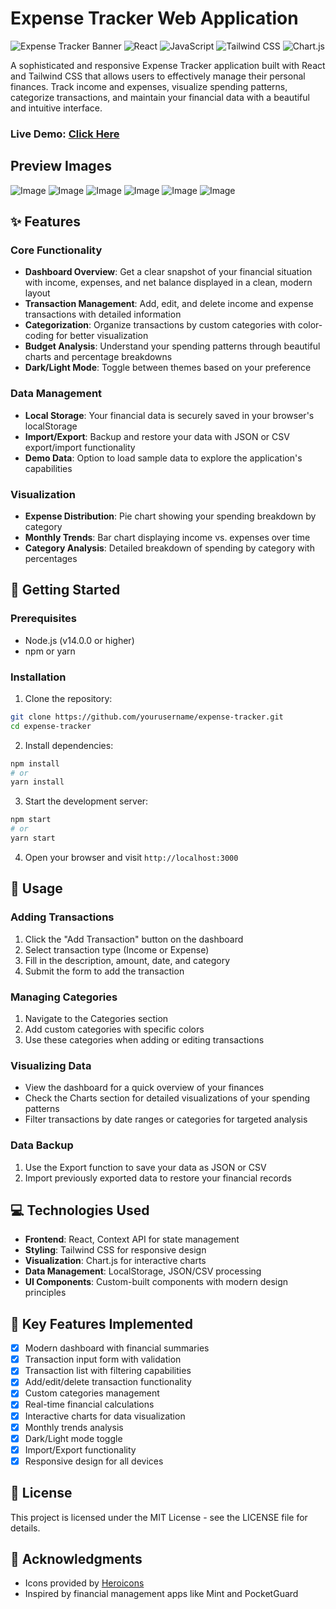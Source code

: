 # Expense Tracker Web Application

![Expense Tracker Banner](https://img.shields.io/badge/Expense%20Tracker-Financial%20Management-blue)
![React](https://img.shields.io/badge/React-18.0.0-61DAFB?logo=react)
![JavaScript](https://img.shields.io/badge/JavaScript-ES6+-F7DF1E?logo=javascript)
![Tailwind CSS](https://img.shields.io/badge/Tailwind%20CSS-3.3.0-38B2AC?logo=tailwind-css)
![Chart.js](https://img.shields.io/badge/Chart.js-4.0.0-FF6384?logo=chart-dot-js)

A sophisticated and responsive Expense Tracker application built with React and Tailwind CSS that allows users to effectively manage their personal finances. Track income and expenses, visualize spending patterns, categorize transactions, and maintain your financial data with a beautiful and intuitive interface.

### Live Demo: [Click Here](https://expense-tracker-web-application-ratna-babus-projects.vercel.app/)

## Preview Images
![Image](https://github.com/user-attachments/assets/6b423a28-01b4-40fb-a403-b7522ee4a82b)
![Image](https://github.com/user-attachments/assets/0e3aead8-d066-499c-8c3e-3f058d7027ca)
![Image](https://github.com/user-attachments/assets/4efe75aa-7827-4c95-b9ce-0f2c42d7e6cd)
![Image](https://github.com/user-attachments/assets/6ad4d15e-9f56-47b6-86a7-cf37573ef818)
![Image](https://github.com/user-attachments/assets/7083574f-6bad-41d8-90bc-36b813e7f301)
![Image](https://github.com/user-attachments/assets/66dc0f81-3267-4450-9f90-be889afa2852)






## ✨ Features

### Core Functionality

- **Dashboard Overview**: Get a clear snapshot of your financial situation with income, expenses, and net balance displayed in a clean, modern layout
- **Transaction Management**: Add, edit, and delete income and expense transactions with detailed information
- **Categorization**: Organize transactions by custom categories with color-coding for better visualization
- **Budget Analysis**: Understand your spending patterns through beautiful charts and percentage breakdowns
- **Dark/Light Mode**: Toggle between themes based on your preference

### Data Management

- **Local Storage**: Your financial data is securely saved in your browser's localStorage
- **Import/Export**: Backup and restore your data with JSON or CSV export/import functionality
- **Demo Data**: Option to load sample data to explore the application's capabilities

### Visualization

- **Expense Distribution**: Pie chart showing your spending breakdown by category
- **Monthly Trends**: Bar chart displaying income vs. expenses over time
- **Category Analysis**: Detailed breakdown of spending by category with percentages

## 🚀 Getting Started

### Prerequisites

- Node.js (v14.0.0 or higher)
- npm or yarn

### Installation

1. Clone the repository:

```bash
git clone https://github.com/yourusername/expense-tracker.git
cd expense-tracker
```

2. Install dependencies:

```bash
npm install
# or
yarn install
```

3. Start the development server:

```bash
npm start
# or
yarn start
```

4. Open your browser and visit `http://localhost:3000`

## 🔧 Usage

### Adding Transactions

1. Click the "Add Transaction" button on the dashboard
2. Select transaction type (Income or Expense)
3. Fill in the description, amount, date, and category
4. Submit the form to add the transaction

### Managing Categories

1. Navigate to the Categories section
2. Add custom categories with specific colors
3. Use these categories when adding or editing transactions

### Visualizing Data

- View the dashboard for a quick overview of your finances
- Check the Charts section for detailed visualizations of your spending patterns
- Filter transactions by date ranges or categories for targeted analysis

### Data Backup

1. Use the Export function to save your data as JSON or CSV
2. Import previously exported data to restore your financial records

## 💻 Technologies Used

- **Frontend**: React, Context API for state management
- **Styling**: Tailwind CSS for responsive design
- **Visualization**: Chart.js for interactive charts
- **Data Management**: LocalStorage, JSON/CSV processing
- **UI Components**: Custom-built components with modern design principles

## 🌟 Key Features Implemented

- [x] Modern dashboard with financial summaries
- [x] Transaction input form with validation
- [x] Transaction list with filtering capabilities
- [x] Add/edit/delete transaction functionality
- [x] Custom categories management
- [x] Real-time financial calculations
- [x] Interactive charts for data visualization
- [x] Monthly trends analysis
- [x] Dark/Light mode toggle
- [x] Import/Export functionality
- [x] Responsive design for all devices

## 📝 License

This project is licensed under the MIT License - see the LICENSE file for details.

## 🙏 Acknowledgments

- Icons provided by [Heroicons](https://heroicons.com/)
- Inspired by financial management apps like Mint and PocketGuard
